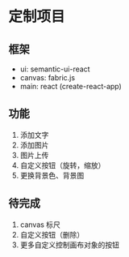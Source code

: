 # 定制项目

## 框架
* ui: semantic-ui-react
* canvas: fabric.js
* main: react (create-react-app)

## 功能
1. 添加文字
2. 添加图片
3. 图片上传
5. 自定义按钮（旋转，缩放）
6. 更换背景色、背景图

## 待完成
1. canvas 标尺
2. 自定义按钮（删除）
3. 更多自定义控制画布对象的按钮